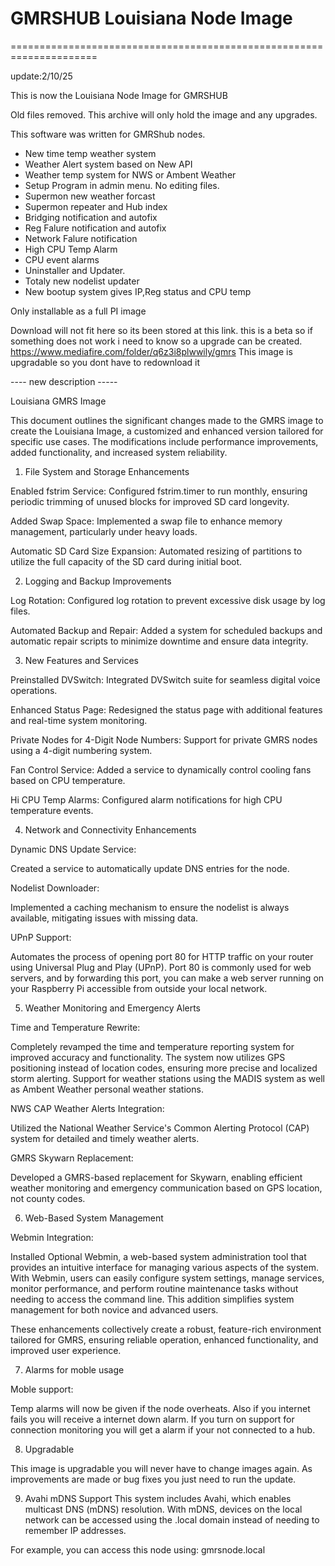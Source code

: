# GMRSHUB Louisiana Node Image 

=====================================================================

update:2/10/25

This is now the Louisiana Node Image for GMRSHUB

Old files removed. This archive will only hold the image and any upgrades.



This software was written for GMRShub nodes.  

* New time temp weather system
* Weather Alert system based on New API
* Weather temp system for NWS or Ambent Weather
* Setup Program in admin menu. No editing files.
* Supermon new weather forcast 
* Supermon repeater and Hub index
* Bridging notification and autofix 
* Reg Falure notification and autofix
* Network Falure notification
* High CPU Temp Alarm
* CPU event alarms 
* Uninstaller and Updater.
* Totaly new nodelist updater
* New bootup system gives IP,Reg status and CPU temp

Only installable as a full PI image

Download will not fit here so its been stored at this link.
this is a beta so if something does not work i need to know so a upgrade can be created. 
https://www.mediafire.com/folder/q6z3i8plwwily/gmrs
This image is upgradable so you dont have to redownload it

---- new description -----


Louisiana GMRS Image

This document outlines the significant changes made to the GMRS image 
to create the Louisiana Image, a customized and enhanced version 
tailored for specific use cases. The modifications include performance 
improvements, added functionality, and increased system reliability.

1. File System and Storage Enhancements

Enabled fstrim Service:
Configured fstrim.timer to run monthly, ensuring periodic trimming of 
unused blocks for improved SD card longevity.

Added Swap Space:
Implemented a swap file to enhance memory management, particularly 
under heavy loads.

Automatic SD Card Size Expansion:
Automated resizing of partitions to utilize the full capacity of the 
SD card during initial boot.

2. Logging and Backup Improvements

Log Rotation:
Configured log rotation to prevent excessive disk usage by log files.

Automated Backup and Repair:
Added a system for scheduled backups and automatic repair scripts to 
minimize downtime and ensure data integrity.

3. New Features and Services

Preinstalled DVSwitch:
Integrated DVSwitch suite for seamless digital voice operations.

Enhanced Status Page:
Redesigned the status page with additional features and real-time 
system monitoring.

Private Nodes for 4-Digit Node Numbers:
Support for private GMRS nodes using a 4-digit numbering system.

Fan Control Service:
Added a service to dynamically control cooling fans based on CPU 
temperature.

Hi CPU Temp Alarms:
Configured alarm notifications for high CPU temperature events.

4. Network and Connectivity Enhancements

Dynamic DNS Update Service:

Created a service to automatically update DNS entries for the node.

Nodelist Downloader:

Implemented a caching mechanism to ensure the nodelist is always 
available, mitigating issues with missing data.

UPnP Support:

Automates the process of opening port 80 for HTTP traffic on your
router using Universal Plug and Play (UPnP). Port 80 is commonly 
used for web servers, and by forwarding this port, you can make a
web server running on your Raspberry Pi accessible from outside
your local network.


5. Weather Monitoring and Emergency Alerts

Time and Temperature Rewrite:

Completely revamped the time and temperature reporting system for 
improved accuracy and functionality.
The system now utilizes GPS positioning instead of location codes, 
ensuring more precise and localized storm alerting.
Support for weather stations using the MADIS system as well as Ambent 
Weather personal weather stations.

NWS CAP Weather Alerts Integration:

Utilized the National Weather Service's Common Alerting Protocol (CAP) 
system for detailed and timely weather alerts.

GMRS Skywarn Replacement:

Developed a GMRS-based replacement for Skywarn, enabling efficient 
weather monitoring and emergency communication based on GPS location, 
not county codes.

6. Web-Based System Management

Webmin Integration:

Installed Optional Webmin, a web-based system administration tool that
provides an intuitive interface for managing various aspects of the system. 
With Webmin, users can easily configure system settings, manage 
services, monitor performance, and perform routine maintenance tasks 
without needing to access the command line. This addition simplifies 
system management for both novice and advanced users.

These enhancements collectively create a robust, feature-rich 
environment tailored for GMRS, ensuring reliable operation, enhanced 
functionality, and improved user experience.

7. Alarms for moble usage 

Moble support:

Temp alarms will now be given if the node overheats. Also if you internet 
fails you will receive a internet down alarm. If you turn on support for
connection monitoring you will get a alarm if your not connected to a hub.

8. Upgradable

This image is upgradable you will never have to change images again. As
improvements are made or bug fixes you just need to run the update. 

9. Avahi mDNS Support
This system includes Avahi, which enables multicast DNS (mDNS) resolution.
With mDNS, devices on the local network can be accessed using the .local
domain instead of needing to remember IP addresses.

For example, you can access this node using:
gmrsnode.local


